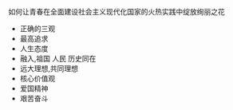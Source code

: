 如何让青春在全面建设社会主义现代化国家的火热实践中绽放绚丽之花

- 正确的三观
- 最高追求
- 人生态度
- 融入,祖国 人民 历史同在
- 远大理想,共同理想
- 核心价值观
- 爱国精神
- 艰苦奋斗
